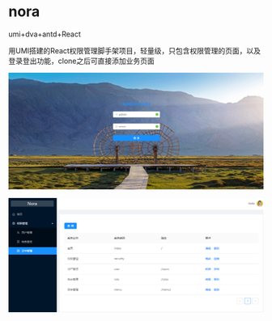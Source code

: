 # nora
umi+dva+antd+React


用UMI搭建的React权限管理脚手架项目，轻量级，只包含权限管理的页面，以及登录登出功能，clone之后可直接添加业务页面

![Image text](https://github.com/duxiaojiao/nora/blob/master/src/assets/login.png?raw=true)

![Image text](https://github.com/duxiaojiao/nora/blob/master/src/assets/menu.png?raw=true)
